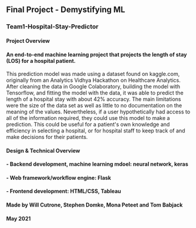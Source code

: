 ## Final Project - Demystifying ML
### Team1-Hospital-Stay-Predictor
#### Project Overview
#### An end-to-end machine learning project that projects the length of stay (LOS) for a hospital patient.
This prediction model was made using a dataset found on kaggle.com, originally from an Analytics Vidhya Hackathon on Healthcare Analytics. After cleaning the data in Google Colaboratory, building the model with Tensorflow, and fitting the model with the data, it was able to predict the length of a hospital stay with about 42% accuracy. The main limitations were the size of the data set as well as little to no documentation on the meaning of the values.  Nevertheless, if a user hypothetically had access to all of the information required, they could use this model to make a prediction. This could be useful for a patient's own knowledge and efficiency in selecting a hospital, or for hospital staff to keep track of and make decisions for their patients.
#### Design & Technical Overview
#### - Backend development, machine learning mdoel: neural network, keras
#### - Web framework/workflow engine: Flask
#### - Frontend development: HTML/CSS, Tableau

#### <heroku link>
  
#### Made by Will Cutrone, Stephen Domke, Mona Peteet and Tom Babjack   
#### May 2021
